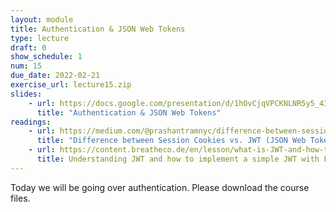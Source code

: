 ```yaml
---
layout: module
title: Authentication & JSON Web Tokens
type: lecture
draft: 0
show_schedule: 1
num: 15
due_date: 2022-02-21
exercise_url: lecture15.zip
slides: 
    - url: https://docs.google.com/presentation/d/1hOvCjqVPCKNLNR5y5_43Ndi2wORqprIUMcb12xVJqoo/edit?usp=sharing
      title: "Authentication & JSON Web Tokens"
readings:
    - url: https://medium.com/@prashantramnyc/difference-between-session-cookies-vs-jwt-json-web-tokens-for-session-management-4be67d2f066e#:~:text=The%20JWT%20tokens%20are%20sometimes,by%20the%20%E2%80%9Csecret%20key%E2%80%9D.
      title: "Difference between Session Cookies vs. JWT (JSON Web Tokens), for session management"
    - url: https://content.breatheco.de/en/lesson/what-is-JWT-and-how-to-implement-with-Flask
      title: Understanding JWT and how to implement a simple JWT with Flask
---
```


Today we will be going over authentication. Please download the course files.